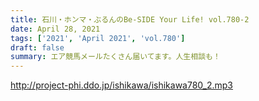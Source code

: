```yaml
---
title: 石川・ホンマ・ぶるんのBe-SIDE Your Life! vol.780-2
date: April 28, 2021
tags: ['2021', 'April 2021', 'vol.780']
draft: false
summary: エア競馬メールたくさん届いてます。人生相談も！
---
```


http://project-phi.ddo.jp/ishikawa/ishikawa780_2.mp3